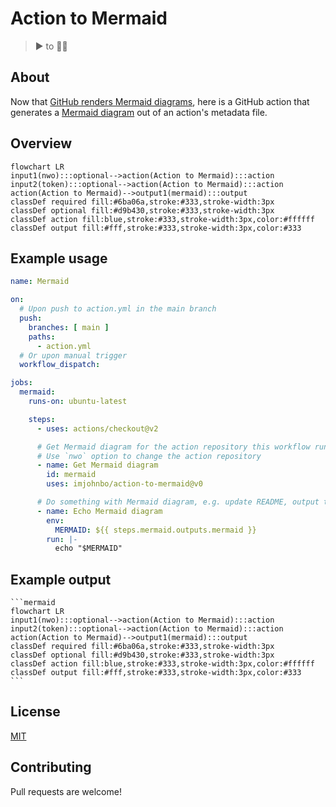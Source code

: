 # Action to Mermaid 
> ▶️ to 🧜‍♀️

## About

Now that [GitHub renders Mermaid diagrams](https://github.blog/2022-02-14-include-diagrams-markdown-files-mermaid/), here is a GitHub action that generates a [Mermaid diagram](https://mermaid-js.github.io/mermaid/#/) out of an action's metadata file.

## Overview

<!-- START MERMAID -->
```mermaid
flowchart LR
input1(nwo):::optional-->action(Action to Mermaid):::action
input2(token):::optional-->action(Action to Mermaid):::action
action(Action to Mermaid)-->output1(mermaid):::output
classDef required fill:#6ba06a,stroke:#333,stroke-width:3px
classDef optional fill:#d9b430,stroke:#333,stroke-width:3px
classDef action fill:blue,stroke:#333,stroke-width:3px,color:#ffffff
classDef output fill:#fff,stroke:#333,stroke-width:3px,color:#333
```
<!-- END MERMAID -->

## Example usage

```yml
name: Mermaid

on:
  # Upon push to action.yml in the main branch
  push:  
    branches: [ main ]
    paths:
      - action.yml
  # Or upon manual trigger
  workflow_dispatch:

jobs:
  mermaid:
    runs-on: ubuntu-latest

    steps:
      - uses: actions/checkout@v2

      # Get Mermaid diagram for the action repository this workflow runs in
      # Use `nwo` option to change the action repository
      - name: Get Mermaid diagram
        id: mermaid
        uses: imjohnbo/action-to-mermaid@v0

      # Do something with Mermaid diagram, e.g. update README, output to separate file, etc.
      - name: Echo Mermaid diagram
        env:
          MERMAID: ${{ steps.mermaid.outputs.mermaid }}
        run: |-
          echo "$MERMAID"
```

## Example output

````
```mermaid
flowchart LR
input1(nwo):::optional-->action(Action to Mermaid):::action
input2(token):::optional-->action(Action to Mermaid):::action
action(Action to Mermaid)-->output1(mermaid):::output
classDef required fill:#6ba06a,stroke:#333,stroke-width:3px
classDef optional fill:#d9b430,stroke:#333,stroke-width:3px
classDef action fill:blue,stroke:#333,stroke-width:3px,color:#ffffff
classDef output fill:#fff,stroke:#333,stroke-width:3px,color:#333
```
````

## License

[MIT](LICENSE)

## Contributing

Pull requests are welcome!
